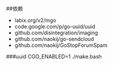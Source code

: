 ##依赖

*  labix.org/v2/mgo
*  code.google.com/p/go-uuid/uuid
*  github.com/disintegration/imaging
*  github.com/naokij/go-sendcloud
*  github.com/naokij/GoStopForumSpam


###uuid
 CGO_ENABLED=1 ./make.bash 